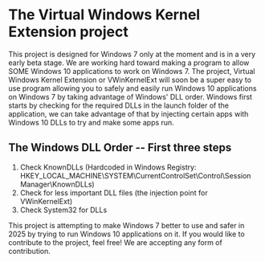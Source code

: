 # The Virtual Windows Kernel Extension project

This project is designed for Windows 7 only at the moment and is in a very early beta stage. We are working hard toward making a program to allow SOME Windows 10 applications to work on Windows 7. The project, Virtual Windows Kernel Extension or VWinKernelExt will soon be a super easy to use program allowing you to safely and easily run Windows 10 applications on Windows 7 by taking advantage of Windows' DLL order. Windows first starts by checking for the required DLLs in the launch folder of the application, we can take advantage of that by injecting certain apps with Windows 10 DLLs to try and make some apps run.

## The Windows DLL Order -- First three steps

1. Check KnownDLLs (Hardcoded in Windows Registry: HKEY_LOCAL_MACHINE\SYSTEM\CurrentControlSet\Control\Session Manager\KnownDLLs)
2. Check for less important DLL files (the injection point for VWinKernelExt)
3. Check System32 for DLLs



This project is attempting to make Windows 7 better to use and safer in 2025 by trying to run Windows 10 applications on it. If you would like to contribute to the project, feel free! We are accepting any form of contribution.

